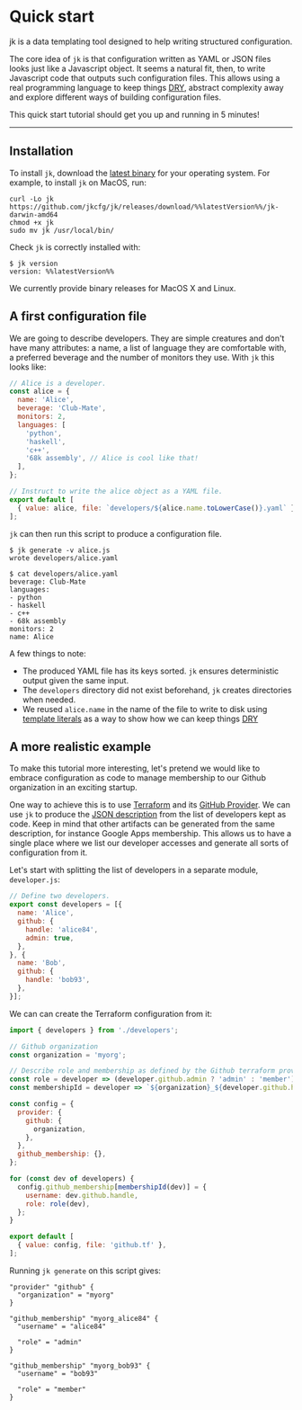 # Quick start

<p class="uk-text-lead">jk is a data templating tool designed to help writing structured configuration.</p>

The core idea of `jk` is that configuration written as YAML or JSON files
looks just like a Javascript object. It seems a natural fit, then, to write
Javascript code that outputs such configuration files. This allows using a
real programming language to keep things [DRY][dry], abstract complexity away
and explore different ways of building configuration files.

This quick start tutorial should get you up and running in 5 minutes!

[dry]: https://en.wikipedia.org/wiki/Don%27t_repeat_yourself

---

## Installation

To install `jk`, download the [latest binary][latest] for your operating
system. For example, to install `jk` on MacOS, run:

```shell
curl -Lo jk https://github.com/jkcfg/jk/releases/download/%%latestVersion%%/jk-darwin-amd64
chmod +x jk
sudo mv jk /usr/local/bin/
```

Check `jk` is correctly installed with:

```console
$ jk version
version: %%latestVersion%%
```

We currently provide binary releases for MacOS X and Linux.

[latest]: https://github.com/jkcfg/jk/releases/latest

## A first configuration file

We are going to describe developers. They are simple creatures and don't have
many attributes: a name, a list of language they are comfortable with, a
preferred beverage and the number of monitors they use. With `jk` this looks
like:

[embedmd]:# (jk/examples/quick-start/alice/alice.js js)
```js
// Alice is a developer.
const alice = {
  name: 'Alice',
  beverage: 'Club-Mate',
  monitors: 2,
  languages: [
    'python',
    'haskell',
    'c++',
    '68k assembly', // Alice is cool like that!
  ],
};

// Instruct to write the alice object as a YAML file.
export default [
  { value: alice, file: `developers/${alice.name.toLowerCase()}.yaml` },
];
```

`jk` can then run this script to produce a configuration file.

```console
$ jk generate -v alice.js
wrote developers/alice.yaml

$ cat developers/alice.yaml
beverage: Club-Mate
languages:
- python
- haskell
- c++
- 68k assembly
monitors: 2
name: Alice
```

A few things to note:

- The produced YAML file has its keys sorted. `jk` ensures deterministic
  output given the same input.
- The `developers` directory did not exist beforehand, `jk` creates
  directories when needed.
- We reused `alice.name` in the name of the file to write to disk using
  [template literals][template] as a way to show how we can keep things
  [DRY][dry]

[template]: https://developer.mozilla.org/en-US/docs/Web/JavaScript/Reference/Template_literals

## A more realistic example

To make this tutorial more interesting, let's pretend we would like to
embrace configuration as code to manage membership to our Github organization
in an exciting startup.

One way to achieve this is to use [Terraform](https://www.terraform.io/) and
its [GitHub Provider][github-provider]. We can use `jk` to produce the [JSON
description][json] from the list of developers kept as code. Keep in mind
that other artifacts can be generated from the same description, for instance
Google Apps membership. This allows us to have a single place where we list
our developer accesses and generate all sorts of configuration from it.

[json]: https://www.terraform.io/docs/configuration/syntax.html#json-syntax
[github-provider]: https://www.terraform.io/docs/providers/github/index.html

Let's start with splitting the list of developers in a separate module,
`developer.js`:

[embedmd]:# (jk/examples/quick-start/terraform-github/developers.js js)
```js
// Define two developers.
export const developers = [{
  name: 'Alice',
  github: {
    handle: 'alice84',
    admin: true,
  },
}, {
  name: 'Bob',
  github: {
    handle: 'bob93',
  },
}];
```

We can can create the Terraform configuration from it:

[embedmd]:# (jk/examples/quick-start/terraform-github/github.js js)
```js
import { developers } from './developers';

// Github organization
const organization = 'myorg';

// Describe role and membership as defined by the Github terraform provider.
const role = developer => (developer.github.admin ? 'admin' : 'member');
const membershipId = developer => `${organization}_${developer.github.handle}`;

const config = {
  provider: {
    github: {
      organization,
    },
  },
  github_membership: {},
};

for (const dev of developers) {
  config.github_membership[membershipId(dev)] = {
    username: dev.github.handle,
    role: role(dev),
  };
}

export default [
  { value: config, file: 'github.tf' },
];
```

Running `jk generate` on this script gives:

```hcl
"provider" "github" {
  "organization" = "myorg"
}

"github_membership" "myorg_alice84" {
  "username" = "alice84"

  "role" = "admin"
}

"github_membership" "myorg_bob93" {
  "username" = "bob93"

  "role" = "member"
}
```
